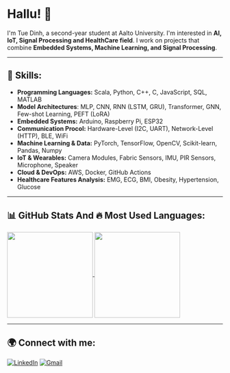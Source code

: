 # Hallu! 👋          

I'm Tue Dinh, a second-year student at Aalto University. I'm interested in **AI, IoT, Signal Processing and HealthCare field**. I work on projects that combine **Embedded Systems, Machine Learning, and Signal Processing**. 
 
--- 

## 🚀 Skills: 
- **Programming Languages:** Scala, Python, C++, C, JavaScript, SQL, MATLAB
- **Model Architectures**: MLP, CNN, RNN (LSTM, GRU), Transformer, GNN, Few-shot Learning, PEFT (LoRA)
- **Embedded Systems:** Arduino, Raspberry Pi, ESP32
- **Communication Procol:** Hardware-Level (I2C, UART), Network-Level (HTTP), BLE, WiFi
- **Machine Learning & Data:** PyTorch, TensorFlow, OpenCV, Scikit-learn, Pandas, Numpy  
- **IoT & Wearables:** Camera Modules, Fabric Sensors, IMU, PIR Sensors, Microphone, Speaker 
- **Cloud & DevOps:** AWS, Docker, GitHub Actions
- **Healthcare Features Analysis:** EMG, ECG, BMI, Obesity, Hypertension, Glucose 

---

## 📊 GitHub Stats And 🔥 Most Used Languages:

<a href="https://github.com/anuraghazra/github-readme-stats">
  <img height=200 align="center" src="https://github-readme-stats.vercel.app/api?username=tuebachdinh&show_icons=true&theme=white&v=3" />
</a>
<a href="https://github.com/anuraghazra/convoychat">
  <img height=200 align="center" src="https://github-readme-stats.vercel.app/api/top-langs/?username=tuebachdinh&layout=compact&theme=white&card_width=300" />
</a>
 
---
## 🌍 Connect with me:
[![LinkedIn](https://img.shields.io/badge/LinkedIn-Tue-blue?logo=linkedin)](https://linkedin.com/in/bachtuedinh)
[![Gmail](https://img.shields.io/badge/Email-Contact%20Me-red?logo=gmail)](mailto:tue.dinh@aalto.fi)
